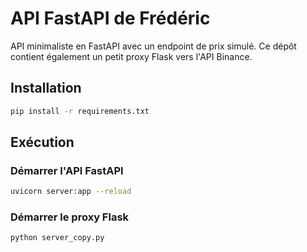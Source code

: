 # API FastAPI de Frédéric

API minimaliste en FastAPI avec un endpoint de prix simulé. Ce dépôt contient également un petit proxy Flask vers l'API Binance.

## Installation

```bash
pip install -r requirements.txt
```

## Exécution

### Démarrer l'API FastAPI

```bash
uvicorn server:app --reload
```

### Démarrer le proxy Flask

```bash
python server_copy.py
```

